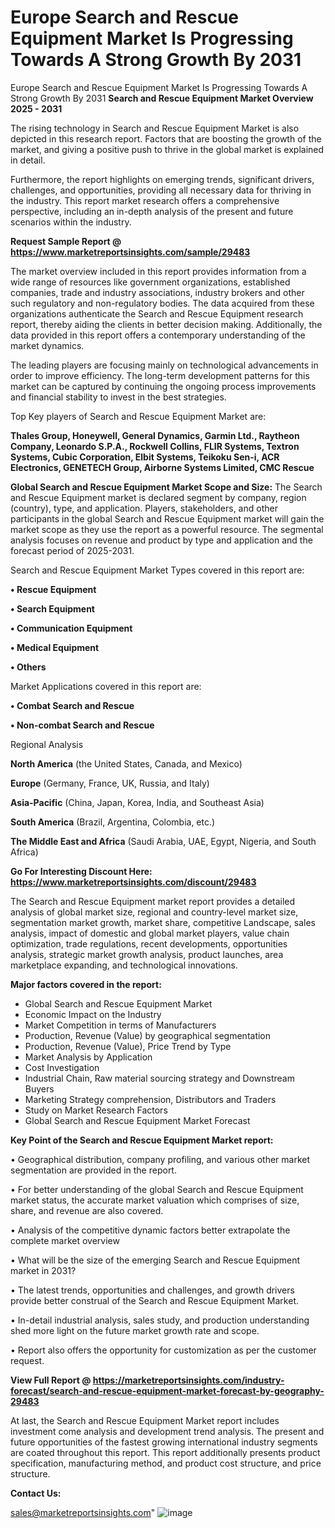# Europe Search and Rescue Equipment Market Is Progressing Towards A Strong Growth By 2031
Europe Search and Rescue Equipment Market Is Progressing Towards A Strong Growth By 2031
<Strong> Search and Rescue Equipment Market Overview 2025 - 2031</strong>

The rising technology in Search and Rescue Equipment Market is also depicted in this research report. Factors that are boosting the growth of the market, and giving a positive push to thrive in the global market is explained in detail.

Furthermore, the report highlights on emerging trends, significant drivers, challenges, and opportunities, providing all necessary data for thriving in the industry. This report market research offers a comprehensive perspective, including an in-depth analysis of the present and future scenarios within the industry.

<strong>Request Sample Report @ <a href=https://www.marketreportsinsights.com/sample/29483>https://www.marketreportsinsights.com/sample/29483</a></strong>

The market overview included in this report provides information from a wide range of resources like government organizations, established companies, trade and industry associations, industry brokers and other such regulatory and non-regulatory bodies. The data acquired from these organizations authenticate the Search and Rescue Equipment research report, thereby aiding the clients in better decision making. Additionally, the data provided in this report offers a contemporary understanding of the market dynamics.

The leading players are focusing mainly on technological advancements in order to improve efficiency. The long-term development patterns for this market can be captured by continuing the ongoing process improvements and financial stability to invest in the best strategies.

Top Key players of Search and Rescue Equipment Market are:

<strong>Thales Group, Honeywell, General Dynamics, Garmin Ltd., Raytheon Company, Leonardo S.P.A., Rockwell Collins, FLIR Systems, Textron Systems, Cubic Corporation, Elbit Systems, Teikoku Sen-i, ACR Electronics, GENETECH Group, Airborne Systems Limited, CMC Rescue</strong>

<strong><b>Global Search and Rescue Equipment Market Scope and Size:</b></strong>
The Search and Rescue Equipment market is declared segment by company, region (country), type, and application. Players, stakeholders, and other participants in the global Search and Rescue Equipment market will gain the market scope as they use the report as a powerful resource. The segmental analysis focuses on revenue and product by type and application and the forecast period of 2025-2031.

Search and Rescue Equipment Market Types covered in this report are:

<strong>• Rescue Equipment

• Search Equipment

• Communication Equipment

• Medical Equipment

• Others</strong>

Market Applications covered in this report are:

<strong>• Combat Search and Rescue

• Non-combat Search and Rescue</strong> 

Regional Analysis

<strong>North America</strong> (the United States, Canada, and Mexico)

<strong>Europe</strong> (Germany, France, UK, Russia, and Italy)

<strong>Asia-Pacific</strong> (China, Japan, Korea, India, and Southeast Asia)

<strong>South America</strong> (Brazil, Argentina, Colombia, etc.)

<strong>The Middle East and Africa</strong> (Saudi Arabia, UAE, Egypt, Nigeria, and South Africa)

<strong>Go For Interesting Discount Here: <a href=https://www.marketreportsinsights.com/discount/29483>https://www.marketreportsinsights.com/discount/29483</a></strong>

The Search and Rescue Equipment market report provides a detailed analysis of global market size, regional and country-level market size, segmentation market growth, market share, competitive Landscape, sales analysis, impact of domestic and global market players, value chain optimization, trade regulations, recent developments, opportunities analysis, strategic market growth analysis, product launches, area marketplace expanding, and technological innovations.

<strong><b>Major factors covered in the report:</b></strong>
<ul>
  <li>Global Search and Rescue Equipment Market </li>
  <li>Economic Impact on the Industry</li>
  <li>Market Competition in terms of Manufacturers</li>
  <li>Production, Revenue (Value) by geographical segmentation</li>
  <li>Production, Revenue (Value), Price Trend by Type</li>
  <li>Market Analysis by Application</li>
  <li>Cost Investigation</li>
  <li>Industrial Chain, Raw material sourcing strategy and Downstream Buyers</li>
  <li>Marketing Strategy comprehension, Distributors and Traders</li>
  <li>Study on Market Research Factors</li>
  <li>Global Search and Rescue Equipment Market Forecast</li>
</ul>

<strong><b>Key Point of the Search and Rescue Equipment Market report:</b></strong>

• Geographical distribution, company profiling, and various other market segmentation are provided in the report.

• For better understanding of the global Search and Rescue Equipment market status, the accurate market valuation which comprises of size, share, and revenue are also covered.

• Analysis of the competitive dynamic factors better extrapolate the complete market overview

• What will be the size of the emerging Search and Rescue Equipment market in 2031?

• The latest trends, opportunities and challenges, and growth drivers provide better construal of the Search and Rescue Equipment Market.

• In-detail industrial analysis, sales study, and production understanding shed more light on the future market growth rate and scope.

• Report also offers the opportunity for customization as per the customer request.

<strong><b>View Full Report @ <a href=https://marketreportsinsights.com/industry-forecast/search-and-rescue-equipment-market-forecast-by-geography-29483>https://marketreportsinsights.com/industry-forecast/search-and-rescue-equipment-market-forecast-by-geography-29483</a></b></strong>


At last, the Search and Rescue Equipment Market report includes investment come analysis and development trend analysis. The present and future opportunities of the fastest growing international industry segments are coated throughout this report. This report additionally presents product specification, manufacturing method, and product cost structure, and price structure.

<strong>Contact Us:</strong>

sales@marketreportsinsights.com"
![image](https://github.com/user-attachments/assets/7413e376-8439-4fed-9f40-dd22defe027b)
